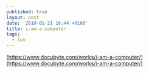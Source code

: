 ```yaml
---
published: true
layout: post
date: '2019-01-21 16:44 +0100'
title: i-am-a-computer
tags:
  - luv
---
```

[https://www.docubyte.com/works/i-am-a-computer/](https://www.docubyte.com/works/i-am-a-computer/)
